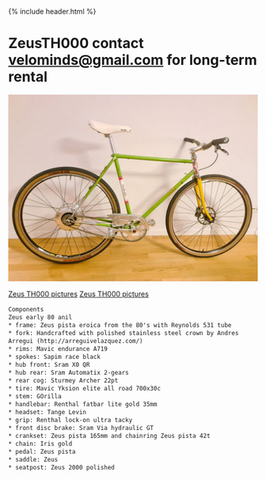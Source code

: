 {% include header.html %}

# ZeusTH000 contact velominds@gmail.com for long-term rental

![velominds](Tigra114262.jpg)

<a href="https://www.instagram.com/velominds/">Zeus TH000 pictures</a>  <a href="https://www.pinterest.ch/velominds/circular-concept-iii/">Zeus TH000 pictures</a> 

```
Components
Zeus early 80 anil
* frame: Zeus pista eroica from the 80's with Reynolds 531 tube
* fork: Handcrafted with polished stainless steel crown by Andres Arregui (http://arreguivelazquez.com/) 
* rims: Mavic endurance A719
* spokes: Sapim race black
* hub front: Sram X0 QR 
* hub rear: Sram Automatix 2-gears
* rear cog: Sturmey Archer 22pt
* tire: Mavic Yksion elite all road 700x30c
* stem: GOrilla
* handlebar: Renthal fatbar lite gold 35mm
* headset: Tange Levin
* grip: Renthal lock-on ultra tacky
* front disc brake: Sram Via hydraulic GT
* crankset: Zeus pista 165mm and chainring Zeus pista 42t
* chain: Iris gold
* pedal: Zeus pista
* saddle: Zeus
* seatpost: Zeus 2000 polished

```

